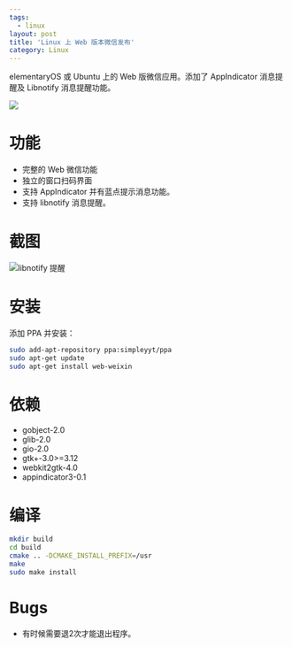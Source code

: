 ```yaml
---
tags:
  - linux
layout: post
title: 'Linux 上 Web 版本微信发布'
category: Linux
---
```

elementaryOS 或 Ubuntu 上的 Web 版微信应用。添加了 AppIndicator 消息提醒及 Libnotify 消息提醒功能。

<!--more-->

![](https://raw.githubusercontent.com/Simpleyyt/web-weixin/master/screenshot/main.png)

# 功能

 * 完整的 Web 微信功能
 * 独立的窗口扫码界面
 * 支持 AppIndicator 并有蓝点提示消息功能。
 * 支持 libnotify 消息提醒。

# 截图

![libnotify 提醒](https://raw.githubusercontent.com/Simpleyyt/web-weixin/master/screenshot/indicator.png)

# 安装

添加 PPA 并安装：

```sh
sudo add-apt-repository ppa:simpleyyt/ppa
sudo apt-get update
sudo apt-get install web-weixin
```

# 依赖

 * gobject-2.0
 * glib-2.0
 * gio-2.0
 * gtk+-3.0>=3.12
 * webkit2gtk-4.0
 * appindicator3-0.1

# 编译

```sh
mkdir build
cd build
cmake .. -DCMAKE_INSTALL_PREFIX=/usr
make
sudo make install
```

# Bugs

 * 有时候需要退2次才能退出程序。
